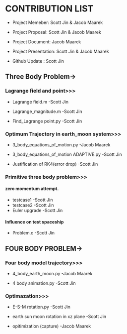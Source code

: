 # CONTRIBUTION LIST

* Project Memeber: Scott Jin & Jacob Maarek 

* Project Proposal: Scott Jin & Jacob Maarek

* Project Document: Jacob Maarek

* Project Presentation: Scott Jin & Jacob Maarek

* Github  Update : Scott Jin

## Three Body Problem->

### Lagrange field and point>>>


* Lagrange field.m     	-Scott Jin         

* Lagrange_magnitude.m    -Scott Jin 

* Find_Lagrange point.py  -Scott Jin 

### Optimum Trajectory in earth_moon system>>>

* 3_body_equations_of_motion.py  -Jacob Maarek

* 3_body_equations_of_motion ADAPTIVE.py  -Scott Jin 

* Justification of RK4(error drop)  -Scott Jin 


### Primitive three body problem>>>

#### zero momentum attempt.
* testcase1  -Scott Jin 
* testcase2   -Scott Jin 
* Euler upgrade  -Scott Jin 

#### Influence on test spaceship

* Problem.c -Scott Jin 



## FOUR BODY PROBLEM->

### Four body model trajectory>>>
* 4_body_earth_moon.py   -Jacob Maarek

* 4 body animation.py       -Scott Jin 


### Optimazation>>>

* E-S-M rotation.py  -Scott Jin 

* earth sun moon rotation in xz plane -Scott Jin 

* opitimization (capture)  -Jacob Maarek










